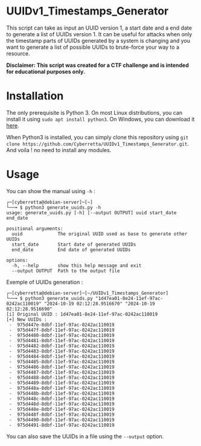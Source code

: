 # UUIDv1_Timestamps_Generator
This script can take as input an UUID version 1, a start date and a end date to generate a list of UUIDs version 1. It can be useful for attacks when only the timestamp parts of UUIDs generated by a system is changing and you want to generate a list of possible UUIDs to brute-force your way to a resource.

**Disclaimer: This script was created for a CTF challenge and is intended for educational purposes only.**

# Installation
The only prerequisite is Python 3. On most Linux distributions, you can install it using `sudo apt install python3`. On Windows, you can download it [here](https://www.python.org/downloads/).

When Python3 is installed, you can simply clone this repository using `git clone https://github.com/Cyberretta/UUIDv1_Timestamps_Generator.git`. And voila ! no need to install any modules.

# Usage
You can show the manual using `-h` :
```
┌─[cyberretta@debian-server]─[~]
└──╼ $ python3 generate_uuids.py -h
usage: generate_uuids.py [-h] [--output OUTPUT] uuid start_date end_date

positional arguments:
  uuid             The original UUID used as base to generate other UUIDs
  start_date       Start date of generated UUIDs
  end_date         End date of generated UUIDs

options:
  -h, --help       show this help message and exit
  --output OUTPUT  Path to the output file
```

Exemple of UUIDs generation :
```
┌─[cyberretta@debian-server]─[~/UUIDv1_Timestamps_Generator]
└──╼ $ python3 generate_uuids.py "1d47ea01-8e24-11ef-97ac-0242ac110019" "2024-10-19 02:12:28.9516670" "2024-10-19 02:12:28.9516690"
[i] Original UUID : 1d47ea01-8e24-11ef-97ac-0242ac110019
[+] New UUIDs :
 -  975d447e-8dbf-11ef-97ac-0242ac110019
 -  975d447f-8dbf-11ef-97ac-0242ac110019
 -  975d4480-8dbf-11ef-97ac-0242ac110019
 -  975d4481-8dbf-11ef-97ac-0242ac110019
 -  975d4482-8dbf-11ef-97ac-0242ac110019
 -  975d4483-8dbf-11ef-97ac-0242ac110019
 -  975d4484-8dbf-11ef-97ac-0242ac110019
 -  975d4485-8dbf-11ef-97ac-0242ac110019
 -  975d4486-8dbf-11ef-97ac-0242ac110019
 -  975d4487-8dbf-11ef-97ac-0242ac110019
 -  975d4488-8dbf-11ef-97ac-0242ac110019
 -  975d4489-8dbf-11ef-97ac-0242ac110019
 -  975d448a-8dbf-11ef-97ac-0242ac110019
 -  975d448b-8dbf-11ef-97ac-0242ac110019
 -  975d448c-8dbf-11ef-97ac-0242ac110019
 -  975d448d-8dbf-11ef-97ac-0242ac110019
 -  975d448e-8dbf-11ef-97ac-0242ac110019
 -  975d448f-8dbf-11ef-97ac-0242ac110019
 -  975d4490-8dbf-11ef-97ac-0242ac110019
 -  975d4491-8dbf-11ef-97ac-0242ac110019
```

You can also save the UUIDs in a file using the `--output` option.
